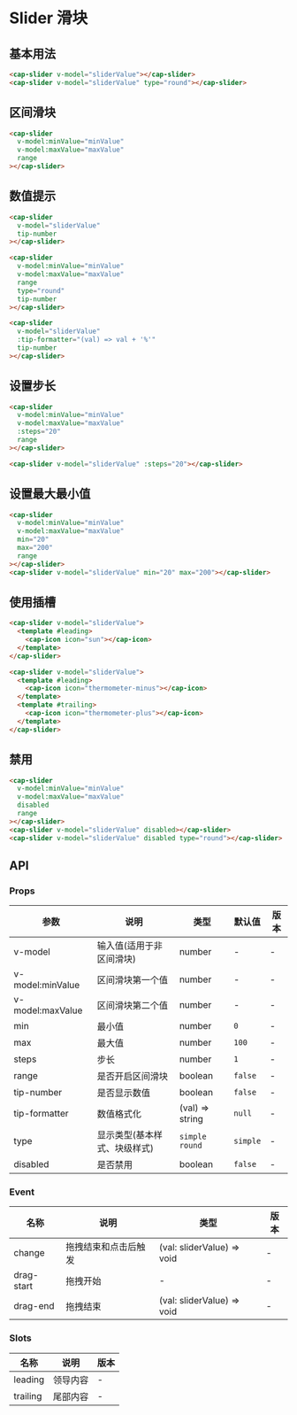 # Slider 滑块

## 基本用法

```html
<cap-slider v-model="sliderValue"></cap-slider>
<cap-slider v-model="sliderValue" type="round"></cap-slider>
```

## 区间滑块

```html
<cap-slider
  v-model:minValue="minValue"
  v-model:maxValue="maxValue"
  range
></cap-slider>
```

## 数值提示
```html
<cap-slider
  v-model="sliderValue"
  tip-number
></cap-slider>

<cap-slider
  v-model:minValue="minValue"
  v-model:maxValue="maxValue"
  range
  type="round"
  tip-number
></cap-slider>

<cap-slider
  v-model="sliderValue"
  :tip-formatter="(val) => val + '%'"
  tip-number
></cap-slider>
```
## 设置步长
```html
<cap-slider
  v-model:minValue="minValue"
  v-model:maxValue="maxValue"
  :steps="20"
  range
></cap-slider>

<cap-slider v-model="sliderValue" :steps="20"></cap-slider>
```

## 设置最大最小值

```html
<cap-slider
  v-model:minValue="minValue"
  v-model:maxValue="maxValue"
  min="20"
  max="200"
  range
></cap-slider>
<cap-slider v-model="sliderValue" min="20" max="200"></cap-slider>
```

## 使用插槽
```html
<cap-slider v-model="sliderValue">
  <template #leading>
    <cap-icon icon="sun"></cap-icon>
  </template>
</cap-slider>

<cap-slider v-model="sliderValue">
  <template #leading>
    <cap-icon icon="thermometer-minus"></cap-icon>
  </template>
  <template #trailing>
    <cap-icon icon="thermometer-plus"></cap-icon>
  </template>
</cap-slider>
```

## 禁用
```html
<cap-slider
  v-model:minValue="minValue"
  v-model:maxValue="maxValue"
  disabled
  range
></cap-slider>
<cap-slider v-model="sliderValue" disabled></cap-slider>
<cap-slider v-model="sliderValue" disabled type="round"></cap-slider>
```

## API

### Props

|  参数   | 说明  | 类型 | 默认值 | 版本
|  ----  | ----  | ---- | ---- | -
| v-model | 输入值(适用于非区间滑块) | number | - | -
| v-model:minValue | 区间滑块第一个值 | number | - | -
| v-model:maxValue | 区间滑块第二个值 | number | - | -
| min | 最小值 | number | `0` | -
| max | 最大值 | number | `100` | -
| steps | 步长 | number | `1` | -
| range | 是否开启区间滑块 | boolean | `false` | -
| tip-number | 是否显示数值 | boolean | `false` | -
| tip-formatter | 数值格式化 | (val) => string | `null` | -
| type | 显示类型(基本样式、块级样式) | `simple` `round` | `simple` | -
| disabled | 是否禁用 | boolean | `false` | -

### Event
|  名称   | 说明 | 类型 | 版本
|  ----  | ----  | ---- |  -
|  change | 拖拽结束和点击后触发 | (val: sliderValue) => void | -
|  drag-start | 拖拽开始 | - | -
|  drag-end | 拖拽结束 | (val: sliderValue) => void | -


### Slots

|  名称   | 说明  | 版本
|  ----  | ----  | -
|  leading | 领导内容 | -
|  trailing | 尾部内容 | -
